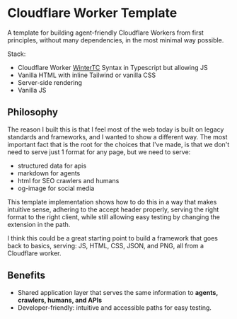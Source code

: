 # Cloudflare Worker Template

A template for building agent-friendly Cloudflare Workers from first principles, without many dependencies, in the most minimal way possible.

Stack:

- Cloudflare Worker [WinterTC](https://wintertc.org) Syntax in Typescript but allowing JS
- Vanilla HTML with inline Tailwind or vanilla CSS
- Server-side rendering
- Vanilla JS

## Philosophy

The reason I built this is that I feel most of the web today is built on legacy standards and frameworks, and I wanted to show a different way. The most important fact that is the root for the choices that I've made, is that we don't need to serve just 1 format for any page, but we need to serve:

- structured data for apis
- markdown for agents
- html for SEO crawlers and humans
- og-image for social media

This template implementation shows how to do this in a way that makes intuitive sense, adhering to the accept header properly, serving the right format to the right client, while still allowing easy testing by changing the extension in the path.

I think this could be a great starting point to build a framework that goes back to basics, serving: JS, HTML, CSS, JSON, and PNG, all from a Cloudflare worker.

## Benefits

- Shared application layer that serves the same information to **agents, crawlers, humans, and APIs**
- Developer-friendly: intuitive and accessible paths for easy testing.
